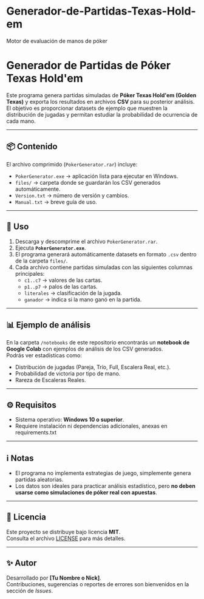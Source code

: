 # Generador-de-Partidas-Texas-Hold-em
Motor de evaluación de manos de póker
# Generador de Partidas de Póker Texas Hold'em

Este programa genera partidas simuladas de **Póker Texas Hold'em (Golden Texas)** y exporta los resultados en archivos **CSV** para su posterior análisis.  
El objetivo es proporcionar datasets de ejemplo que muestren la distribución de jugadas y permitan estudiar la probabilidad de ocurrencia de cada mano.

---

## 📦 Contenido

El archivo comprimido (`PokerGenerator.rar`) incluye:

- `PokerGenerator.exe` → aplicación lista para ejecutar en Windows.  
- `files/` → carpeta donde se guardarán los CSV generados automáticamente.  
- `Version.txt` → número de versión y cambios.  
- `Manual.txt` → breve guía de uso.

---

## 🚀 Uso

1. Descarga y descomprime el archivo `PokerGenerator.rar`.  
2. Ejecuta **`PokerGenerator.exe`**.  
3. El programa generará automáticamente datasets en formato `.csv` dentro de la carpeta `files/`.  
4. Cada archivo contiene partidas simuladas con las siguientes columnas principales:
   - `c1..c7` → valores de las cartas.  
   - `p1..p7` → palos de las cartas.  
   - `literales` → clasificación de la jugada.  
   - `ganador` → indica si la mano ganó en la partida.

---

## 📊 Ejemplo de análisis

En la carpeta `/notebooks` de este repositorio encontrarás un **notebook de Google Colab** con ejemplos de análisis de los CSV generados.  
Podrás ver estadísticas como:

- Distribución de jugadas (Pareja, Trío, Full, Escalera Real, etc.).  
- Probabilidad de victoria por tipo de mano.  
- Rareza de Escaleras Reales.  

---

## ⚙️ Requisitos

- Sistema operativo: **Windows 10 o superior**.  
- Requiere instalación ni dependencias adicionales, anexas en requirements.txt  

---

## ℹ️ Notas

- El programa no implementa estrategias de juego, simplemente genera partidas aleatorias.  
- Los datos son ideales para practicar análisis estadístico, pero **no deben usarse como simulaciones de póker real con apuestas**.  

---

## 📜 Licencia

Este proyecto se distribuye bajo licencia **MIT**.  
Consulta el archivo [LICENSE](LICENSE) para más detalles.

---

## ✨ Autor

Desarrollado por **[Tu Nombre o Nick]**.  
Contribuciones, sugerencias o reportes de errores son bienvenidos en la sección de *Issues*.
